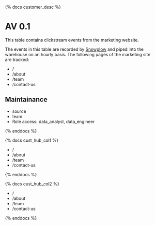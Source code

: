 {% docs customer_desc %}

# AV 0.1
This table contains clickstream events from the marketing website.

The events in this table are recorded by [Snowplow](http://github.com/snowplow/snowplow) and piped into the warehouse on an hourly basis. The following pages of the marketing site are tracked:
 - /
 - /about
 - /team
 - /contact-us

## Maintainance
- source
- team
- Role access: data_analyst, data_engineer

{% enddocs %}

{% docs cust_hub_col1 %}

 - /
 - /about
 - /team
 - /contact-us

{% enddocs %}

{% docs cust_hub_col2 %}

 - /
 - /about
 - /team
 - /contact-us

{% enddocs %}
